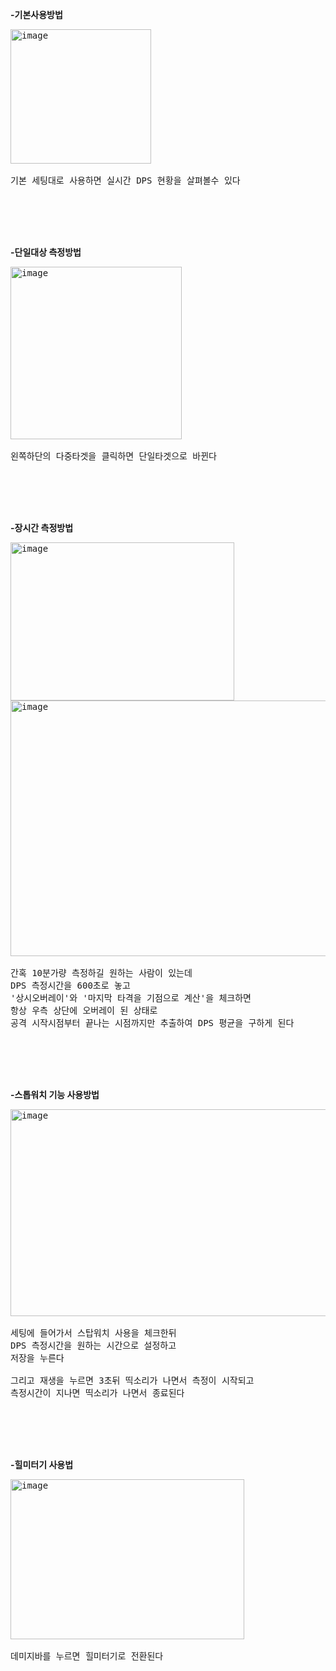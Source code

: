 
**-기본사용방법**
<pre>
<img width="225" height="215" alt="image" src="https://github.com/user-attachments/assets/2f51822f-001a-4775-8fbf-a22dbe6e1e3e" />

기본 세팅대로 사용하면 실시간 DPS 현황을 살펴볼수 있다

</pre>
  
<br><br><br>



**-단일대상 측정방법**
<pre>
<img width="274" height="276" alt="image" src="https://github.com/user-attachments/assets/2ab6e08b-ccf7-4ea1-b420-678196a0d65a" />
  
왼쪽하단의 다중타겟을 클릭하면 단일타겟으로 바뀐다

</pre>

<br><br><br>



**-장시간 측정방법**
<pre>
<img width="358" height="253" alt="image" src="https://github.com/user-attachments/assets/bd54e093-c15d-4626-8ddf-022fccf92346" />
<img width="588" height="409" alt="image" src="https://github.com/user-attachments/assets/31387719-169c-47fa-a1a0-a9997f3d1a4a" />

간혹 10분가량 측정하길 원하는 사람이 있는데
DPS 측정시간을 600초로 놓고
'상시오버레이'와 '마지막 타격을 기점으로 계산'을 체크하면
항상 우측 상단에 오버레이 된 상태로
공격 시작시점부터 끝나는 시점까지만 추출하여 DPS 평균을 구하게 된다

</pre>

<br><br><br>





















**-스톱워치 기능 사용방법**
<pre>
<img width="505" height="331" alt="image" src="https://github.com/user-attachments/assets/0660bdce-5b8d-4ed1-9603-c918c7c829cf" />

세팅에 들어가서 스탑워치 사용을 체크한뒤
DPS 측정시간을 원하는 시간으로 설정하고
저장을 누른다

그리고 재생을 누르면 3초뒤 띡소리가 나면서 측정이 시작되고
측정시간이 지나면 띡소리가 나면서 종료된다
  
</pre>



<br><br><br>





**-힐미터기 사용법**
<pre>
<img width="374" height="256" alt="image" src="https://github.com/user-attachments/assets/3a97c0cb-728f-4499-80cc-350722ce200a" />

데미지바를 누르면 힐미터기로 전환된다

</pre>











